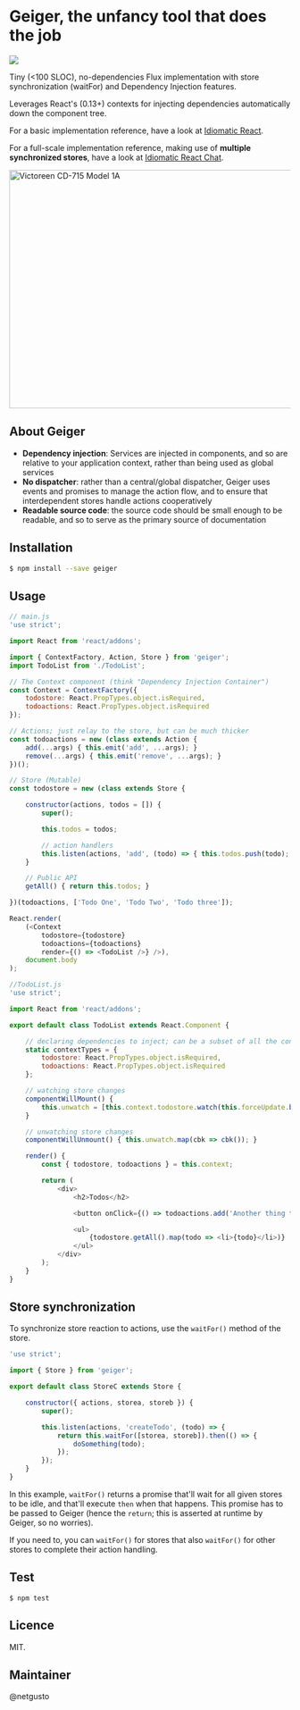 # Geiger, the unfancy tool that does the job

[![](https://api.travis-ci.org/netgusto/Geiger.svg?branch=master)](https://travis-ci.org/netgusto/Geiger?branch=master)

Tiny (<100 SLOC), no-dependencies Flux implementation with store synchronization (waitFor) and Dependency Injection features.

Leverages React's (0.13+) contexts for injecting dependencies automatically down the component tree.

For a basic implementation reference, have a look at [Idiomatic React](https://github.com/netgusto/IdiomaticReact).

For a full-scale implementation reference, making use of **multiple synchronized stores**, have a look at [Idiomatic React Chat](https://github.com/netgusto/IdiomaticReact/tree/chat).

<a href="https://www.flickr.com/photos/redfiremg/3952257530" title="Victoreen CD-715 Model 1A by Jonathan Ferber, sur Flickr"><img src="https://c2.staticflickr.com/4/3455/3952257530_c274471191_z.jpg?zz=1" width="640" height="427" alt="Victoreen CD-715 Model 1A"></a>

## About Geiger

* **Dependency injection**: Services are injected in components, and so are relative to your application context, rather than being used as global services
* **No dispatcher**: rather than a central/global dispatcher, Geiger uses events and promises to manage the action flow, and to ensure that interdependent stores handle actions cooperatively
* **Readable source code**: the source code should be small enough to be readable, and so to serve as the primary source of documentation

## Installation

```bash
$ npm install --save geiger
```

## Usage

```javascript
// main.js
'use strict';

import React from 'react/addons';

import { ContextFactory, Action, Store } from 'geiger';
import TodoList from './TodoList';

// The Context component (think "Dependency Injection Container")
const Context = ContextFactory({
    todostore: React.PropTypes.object.isRequired,
    todoactions: React.PropTypes.object.isRequired
});

// Actions; just relay to the store, but can be much thicker
const todoactions = new (class extends Action {
    add(...args) { this.emit('add', ...args); }
    remove(...args) { this.emit('remove', ...args); }
})();

// Store (Mutable)
const todostore = new (class extends Store {

    constructor(actions, todos = []) {
        super();

        this.todos = todos;

        // action handlers
        this.listen(actions, 'add', (todo) => { this.todos.push(todo); this.changed(); });
    }

    // Public API
    getAll() { return this.todos; }

})(todoactions, ['Todo One', 'Todo Two', 'Todo three']);

React.render(
    (<Context
        todostore={todostore}
        todoactions={todoactions}
        render={() => <TodoList />} />),
    document.body
);
```

```javascript
//TodoList.js
'use strict';

import React from 'react/addons';

export default class TodoList extends React.Component {

    // declaring dependencies to inject; can be a subset of all the context
    static contextTypes = {
        todostore: React.PropTypes.object.isRequired,
        todoactions: React.PropTypes.object.isRequired
    };

    // watching store changes
    componentWillMount() {
        this.unwatch = [this.context.todostore.watch(this.forceUpdate.bind(this))];
    }

    // unwatching store changes
    componentWillUnmount() { this.unwatch.map(cbk => cbk()); }

    render() {
        const { todostore, todoactions } = this.context;

        return (
            <div>
                <h2>Todos</h2>

                <button onClick={() => todoactions.add('Another thing to do !')}>Add todo</button>

                <ul>
                    {todostore.getAll().map(todo => <li>{todo}</li>)}
                </ul>
            </div>
        );
    }
}

```

## Store synchronization

To synchronize store reaction to actions, use the `waitFor()` method of the store.

```javascript
'use strict';

import { Store } from 'geiger';

export default class StoreC extends Store {

    constructor({ actions, storea, storeb }) {
        super();

        this.listen(actions, 'createTodo', (todo) => {
            return this.waitFor([storea, storeb]).then(() => {
                doSomething(todo);
            });
        });
    }
}
```

In this example, `waitFor()` returns a promise that'll wait for all given stores to be idle, and that'll execute `then` when that happens. This promise has to be passed to Geiger (hence the `return`; this is asserted at runtime by Geiger, so no worries).

If you need to, you can `waitFor()` for stores that also `waitFor()` for other stores to complete their action handling.

## Test

```
$ npm test
```

## Licence

MIT.

## Maintainer

@netgusto
